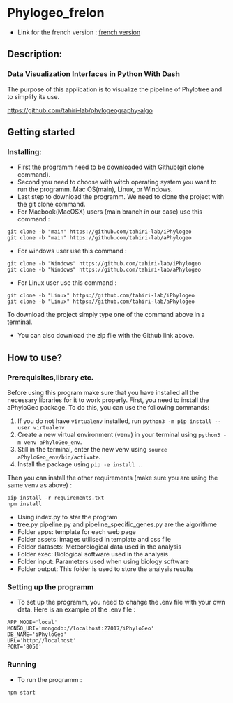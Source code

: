# Phylogeo_frelon

- Link for the french version : [french version](README.fr.md)

## Description:
### Data Visualization Interfaces in Python With Dash

The purpose of this application is to visualize the pipeline of Phylotree and to simplify its use.

https://github.com/tahiri-lab/phylogeography-algo

## Getting started

### Installing:

* First the programm need to be downloaded with Github(git clone command). 
* Second you need to choose with witch operating system you want to run the programm.
Mac OS(main), Linux, or Windows.
* Last step to download the programm. We need to clone the project with the git clone command.
* For Macbook(MacOSX) users (main branch in our case) use this command :
```
git clone -b "main" https://github.com/tahiri-lab/iPhylogeo
git clone -b "main" https://github.com/tahiri-lab/aPhylogeo
```
* For windows user use this command :
```
git clone -b "Windows" https://github.com/tahiri-lab/iPhylogeo
git clone -b "Windows" https://github.com/tahiri-lab/aPhylogeo
```
* For Linux user use this command :
```
git clone -b "Linux" https://github.com/tahiri-lab/iPhylogeo
git clone -b "Linux" https://github.com/tahiri-lab/aPhylogeo
```

To download the project simply type one of the command above in a terminal.
* You can also download the zip file with the Github link above.

## How to use?
### Prerequisites,library etc.
Before using this program make sure that you have installed all the necessary libraries for it to work properly. 
First, you need to install the aPhyloGeo package. To do this, you can use the following commands:

1. If you do not have `virtualenv` installed, run `python3 -m pip install --user virtualenv`
2. Create a new virtual environment (venv) in your terminal using `python3 -m venv aPhyloGeo_env`.
3. Still in the terminal, enter the new venv using `source aPhyloGeo_env/bin/activate`.
4. Install the package using `pip -e install .`.

Then you can install the other requirements (make sure you are using the same venv as above) : 
```
pip install -r requirements.txt
npm install
```

- Using index.py to star the program
- tree.py pipeline.py and pipeline_specific_genes.py are the algorithme
- Folder apps: template for each web page
- Folder assets: images utilised in template and css file
- Folder datasets: Meteorological data used in the analysis
- Folder exec: Biological software used in the analysis
- Folder input: Parameters used when using biology software
- Folder output: This folder is used to store the analysis results


### Setting up the programm
- To set up the programm, you need to chahge the .env file with your own data. 
Here is an example of the .env file :
```
APP_MODE='local'
MONGO_URI='mongodb://localhost:27017/iPhyloGeo'
DB_NAME='iPhyloGeo'
URL='http://localhost'
PORT='8050'
```

### Running
- To run the programm :
```
npm start
```
